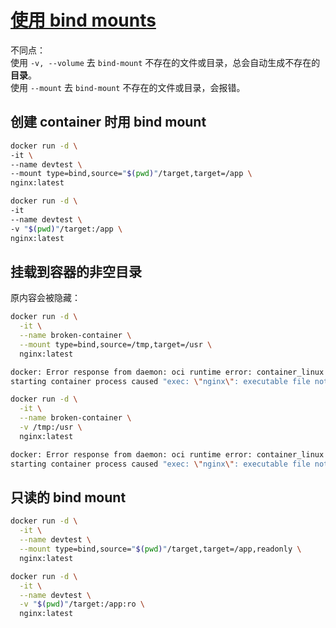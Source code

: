 # [使用 bind mounts](https://docs.docker.com/storage/bind-mounts/)

不同点：  
使用 `-v, --volume` 去 `bind-mount` 不存在的文件或目录，总会自动生成不存在的**目录**。  
使用 `--mount` 去 `bind-mount` 不存在的文件或目录，会报错。  

## 创建 container 时用 bind mount
```sh
docker run -d \
-it \
--name devtest \
--mount type=bind,source="$(pwd)"/target,target=/app \
nginx:latest
```
```sh
docker run -d \
-it
--name devtest \
-v "$(pwd)"/target:/app \
nginx:latest
```

## 挂载到容器的非空目录
原内容会被隐藏：  
```sh
docker run -d \
  -it \
  --name broken-container \
  --mount type=bind,source=/tmp,target=/usr \
  nginx:latest

docker: Error response from daemon: oci runtime error: container_linux.go:262:
starting container process caused "exec: \"nginx\": executable file not found in $PATH".
```
```sh
docker run -d \
  -it \
  --name broken-container \
  -v /tmp:/usr \
  nginx:latest

docker: Error response from daemon: oci runtime error: container_linux.go:262:
starting container process caused "exec: \"nginx\": executable file not found in $PATH".
```

## 只读的 bind mount
```sh
docker run -d \
  -it \
  --name devtest \
  --mount type=bind,source="$(pwd)"/target,target=/app,readonly \
  nginx:latest
```
```sh
docker run -d \
  -it \
  --name devtest \
  -v "$(pwd)"/target:/app:ro \
  nginx:latest
```
